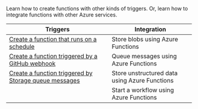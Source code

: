 Learn how to create functions with other kinds of triggers. Or, learn how to integrate functions with other Azure services.


| Triggers     |Integration  |
|---------|---------|
|[Create a function that runs on a schedule](../articles/azure-functions/functions-create-scheduled-function.md) | Store blobs using Azure Functions |
|[Create a function triggered by a GitHub webhook](../articles/azure-functions/functions-create-github-webhook-triggered-function.md) | Queue messages using Azure Functions |
|[Create a function triggered by Storage queue messages](../articles/azure-functions/functions-create-storage-queue-triggered-function.md) | Store unstructured data using Azure Functions |
|     | Start a workflow using Azure Functions | 
